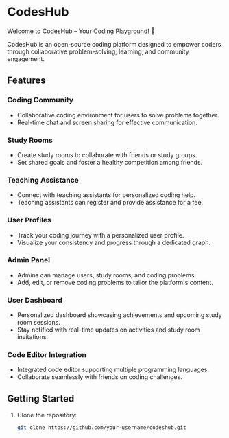 # CodesHub

Welcome to CodesHub – Your Coding Playground! 🚀

CodesHub is an open-source coding platform designed to empower coders through collaborative problem-solving, learning, and community engagement.

## Features

### Coding Community
- Collaborative coding environment for users to solve problems together.
- Real-time chat and screen sharing for effective communication.

### Study Rooms
- Create study rooms to collaborate with friends or study groups.
- Set shared goals and foster a healthy competition among friends.

### Teaching Assistance
- Connect with teaching assistants for personalized coding help.
- Teaching assistants can register and provide assistance for a fee.

### User Profiles
- Track your coding journey with a personalized user profile.
- Visualize your consistency and progress through a dedicated graph.

### Admin Panel
- Admins can manage users, study rooms, and coding problems.
- Add, edit, or remove coding problems to tailor the platform's content.

### User Dashboard
- Personalized dashboard showcasing achievements and upcoming study room sessions.
- Stay notified with real-time updates on activities and study room invitations.

### Code Editor Integration
- Integrated code editor supporting multiple programming languages.
- Collaborate seamlessly with friends on coding challenges.

## Getting Started

1. Clone the repository:
   ```bash
   git clone https://github.com/your-username/codeshub.git
